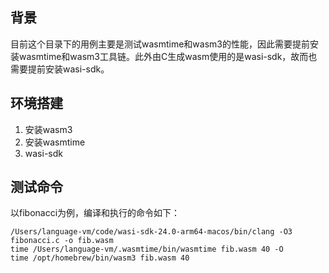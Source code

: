 ## 背景
目前这个目录下的用例主要是测试wasmtime和wasm3的性能，因此需要提前安装wasmtime和wasm3工具链。此外由C生成wasm使用的是wasi-sdk，故而也需要提前安装wasi-sdk。
## 环境搭建
1. 安装wasm3
2. 安装wasmtime
3. wasi-sdk
## 测试命令
以fibonacci为例，编译和执行的命令如下：
```
/Users/language-vm/code/wasi-sdk-24.0-arm64-macos/bin/clang -O3 fibonacci.c -o fib.wasm
time /Users/language-vm/.wasmtime/bin/wasmtime fib.wasm 40 -O
time /opt/homebrew/bin/wasm3 fib.wasm 40
```
